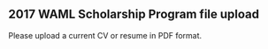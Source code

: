 ## 2017 WAML Scholarship Program file upload

Please upload a current CV or resume in PDF format. 

<script src="https://berkeley.app.box.com/upload-widget/embed.js?folderID=33789408273&title=Submit%20File%20to%202017%20WAML%20scholarship&isDescriptionFieldShown=1&isEmailRequired=1&width=385&height=420&token=pfy9of4afyvc2gpa1d6k5ywunodsvkxy" type="text/javascript"></script>
